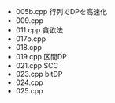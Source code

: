 - 005b.cpp 行列でDPを高速化
- 009.cpp
- 011.cpp 貪欲法
- 017b.cpp
- 018.cpp
- 019.cpp 区間DP
- 021.cpp SCC
- 023.cpp bitDP
- 024.cpp
- 025.cpp